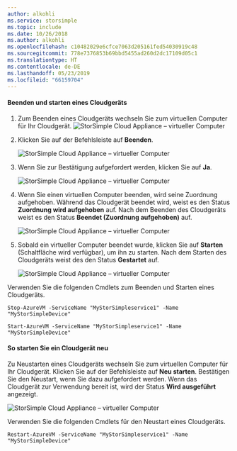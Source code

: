 ```yaml
---
author: alkohli
ms.service: storsimple
ms.topic: include
ms.date: 10/26/2018
ms.author: alkohli
ms.openlocfilehash: c10482029e6cfce7063d205161fed54030919c48
ms.sourcegitcommit: 778e7376853b69bbd5455ad260d2dc17109d05c1
ms.translationtype: HT
ms.contentlocale: de-DE
ms.lasthandoff: 05/23/2019
ms.locfileid: "66159704"
---
```

#### <a name="to-stop-and-start-a-cloud-appliance"></a>Beenden und starten eines Cloudgeräts

1. Zum Beenden eines Cloudgeräts wechseln Sie zum virtuellen Computer für Ihr Cloudgerät.
    ![StorSimple Cloud Appliance – virtueller Computer](./media/storsimple-8000-stop-restart-cloud-appliance/sca-stop-restart1.png)

2. Klicken Sie auf der Befehlsleiste auf **Beenden**.

    ![StorSimple Cloud Appliance – virtueller Computer](./media/storsimple-8000-stop-restart-cloud-appliance/sca-stop-restart2.png)

3. Wenn Sie zur Bestätigung aufgefordert werden, klicken Sie auf **Ja**.

    ![StorSimple Cloud Appliance – virtueller Computer](./media/storsimple-8000-stop-restart-cloud-appliance/sca-stop-restart3.png)

4. Wenn Sie einen virtuellen Computer beenden, wird seine Zuordnung aufgehoben. Während das Cloudgerät beendet wird, weist es den Status **Zuordnung wird aufgehoben** auf. Nach dem Beenden des Cloudgeräts weist es den Status **Beendet (Zuordnung aufgehoben)** auf.

    ![StorSimple Cloud Appliance – virtueller Computer](./media/storsimple-8000-stop-restart-cloud-appliance/sca-stop-restart4.png)

5. Sobald ein virtueller Computer beendet wurde, klicken Sie auf **Starten** (Schaltfläche wird verfügbar), um ihn zu starten. Nach dem Starten des Cloudgeräts weist des den Status **Gestartet** auf.

    ![StorSimple Cloud Appliance – virtueller Computer](./media/storsimple-8000-stop-restart-cloud-appliance/sca-stop-restart5.png)

Verwenden Sie die folgenden Cmdlets zum Beenden und Starten eines Cloudgeräts.

`Stop-AzureVM -ServiceName "MyStorSimpleservice1" -Name "MyStorSimpleDevice"`

`Start-AzureVM -ServiceName "MyStorSimpleservice1" -Name "MyStorSimpleDevice"`

#### <a name="to-restart-a-cloud-appliance"></a>So starten Sie ein Cloudgerät neu

Zu Neustarten eines Cloudgeräts wechseln Sie zum virtuellen Computer für Ihr Cloudgerät. Klicken Sie auf der Befehlsleiste auf **Neu starten**. Bestätigen Sie den Neustart, wenn Sie dazu aufgefordert werden. Wenn das Cloudgerät zur Verwendung bereit ist, wird der Status **Wird ausgeführt** angezeigt.

![StorSimple Cloud Appliance – virtueller Computer](./media/storsimple-8000-stop-restart-cloud-appliance/sca-stop-restart6.png)

Verwenden Sie die folgenden Cmdlets für den Neustart eines Cloudgeräts.

`Restart-AzureVM -ServiceName "MyStorSimpleservice1" -Name "MyStorSimpleDevice"`

